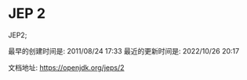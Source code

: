 # JEP 2


JEP2;

最早的创建时间是: 2011/08/24 17:33
最近的更新时间是: 2022/10/26 20:17


文档地址: <https://openjdk.org/jeps/2>
